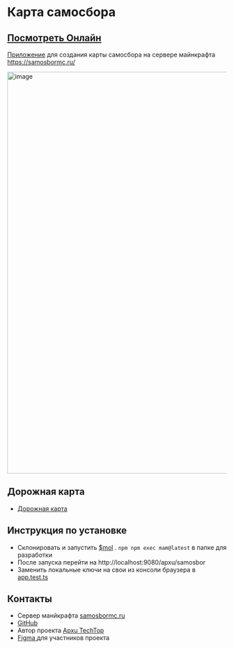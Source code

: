 # Карта самосбора
## [Посмотреть Онлайн](https://apxutechtop.github.io/samosbor_map/)
[Приложение](https://apxutechtop.github.io/samosbor_map/) для создания карты самосбора на сервере майнкрафта https://samosbormc.ru/
  
<img width="1270" height="921" alt="image" src="https://github.com/user-attachments/assets/7236c875-1135-419d-8259-1e13f0f7714c" />

## Дорожная карта
- [Дорожная карта](https://ru.yougile.com/board/8kpari867ox7)

## Инструкция по установке
- Склонировать и запустить [$mol](https://mol.hyoo.ru/#!section=docs/=yr3qrg_z2908a/Docs.View'yr3qrg_z2908a'.Details=%D0%94%D0%B5%D0%B2%20%D1%81%D0%B5%D1%80%D0%B2%D0%B5%D1%80) . `npm npm exec mam@latest` в папке для разработки
- После запуска перейти на http://localhost:9080/apxu/samosbor
- Заменить локальные ключи на свои из консоли браузера в [app.test.ts](https://github.com/ApxuTechTop/samosbor_map/blob/main/app/app.test.ts)



## Контакты
- Сервер манйкрафта [samosbormc.ru](https://samosbormc.ru/)
- [GitHub](https://github.com/ApxuTechTop/samosbor_map)
- Автор проекта [Apxu TechTop](https://t.me/ApxuTechTop)
- [Figma ](https://www.figma.com/design/TAX5ZpvISVszj5GoIEzbeT/Сайт-Карты?node-id=0-1&p=f&t=iLyV9tIHLepUgNWw-0) для участников проекта
